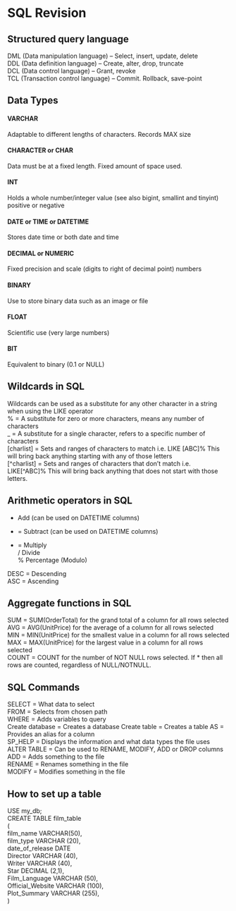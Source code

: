 # SQL Revision

## Structured query language
DML (Data manipulation language) – Select, insert, update, delete  
DDL (Data definition language) – Create, alter, drop, truncate  
DCL (Data control language) – Grant, revoke  
TCL (Transaction control language) – Commit. Rollback, save-point  

## Data Types
#### VARCHAR  
Adaptable to different lengths of characters. Records MAX size  
#### CHARACTER or CHAR  
Data must be at a fixed length. Fixed amount of space used.  
#### INT  
Holds a whole number/integer value (see also bigint, smallint and tinyint) positive or negative  
#### DATE or TIME or DATETIME  
Stores date time or both date and time  
#### DECIMAL or NUMERIC  
Fixed precision and scale (digits to right of decimal point) numbers  
#### BINARY  
Use to store binary data such as an image or file  
#### FLOAT  
Scientific use (very large numbers)  
#### BIT  
Equivalent to binary (0.1 or NULL)  

## Wildcards in SQL
Wildcards can be used as a substitute for any other character in a string when using the LIKE operator   
% = A substitute for zero or more characters, means any number of characters   
_ = A substitute for a single character, refers to a specific number of characters    
[charlist] = Sets and ranges of characters to match i.e. LIKE [ABC]% This will bring back anything starting with any of those letters   
[^charlist] = Sets and ranges of characters that don’t match i.e. LIKE[^ABC]% This will bring back anything that does not start with those letters.  

## Arithmetic operators in SQL
+ Add (can be used on DATETIME columns)  
- = Subtract (can be used on DATETIME columns)  
* = Multiply   
/ Divide   
% Percentage (Modulo)   

DESC = Descending   
ASC = Ascending  

## Aggregate functions in SQL
SUM = SUM(OrderTotal) for the grand total of a column for all rows selected   
AVG = AVG(UnitPrice) for the average of a column for all rows selected   
MIN = MIN(UnitPrice) for the smallest value in a column for all rows selected  
MAX = MAX(UnitPrice) for the largest value in a column for all rows selected   
COUNT = COUNT for the number of NOT NULL rows selected. If * then all rows are counted, regardless of NULL/NOTNULL.  

## SQL Commands
SELECT <Column name> =  What data to select   
FROM <Name> = Selects from chosen path  
WHERE <Column name> = Adds variables to query  
Create database <Name> = Creates a database
Create table <Name> = Creates a table
AS = Provides an alias for a column  
SP_HELP <Name> = Displays the information and what data types the file uses  
ALTER TABLE <Name> = Can be used to RENAME, MODIFY, ADD or DROP columns   
ADD <Name> = Adds something to the file   
RENAME <Name> = Renames something in the file  
MODIFY <Name> = Modifies something in the file  

## How to set up a table
USE my_db;  
CREATE TABLE film_table  
(  
film_name VARCHAR(50),   
film_type VARCHAR (20),  
date_of_release DATE  
Director VARCHAR (40),  
Writer VARCHAR (40),   
Star DECIMAL (2,1),   
Film_Language VARCHAR (50),     
Official_Website VARCHAR (100),  
Plot_Summary VARCHAR (255),  
)  
